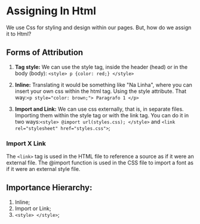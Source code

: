 # Assigning In Html
We use Css for styling and design within our pages. But, how do we assign it to Html? 

## Forms of Attribution
1. **Tag style:** 
We can use the style tag, inside the header (head) or in the body (body): ``<style> p {color: red;} </style> ``

2. **Inline:**
Translating it would be something like "Na Linha", where you can insert your own css within the html tag. Using the style attribute. That way:``<p style="color: brown;"> Paragrafo 1 </p>``

3. **Import and Link:**
We can use css externally, that is, in separate files. Importing them within the style tag or with the link tag. You can do it in two ways:``<style> @import url(styles.css); </style>`` and ``<link rel="stylesheet" href="styles.css">``;

### Import X Link
The ``<link>`` tag is used in the HTML file to reference a source as if it were an external file. The @import function is used in the CSS file to import a font as if it were an external style file.

## Importance Hierarchy:
1. Inline;
2. Import or Link;
3. ``<style> </style>``;  
